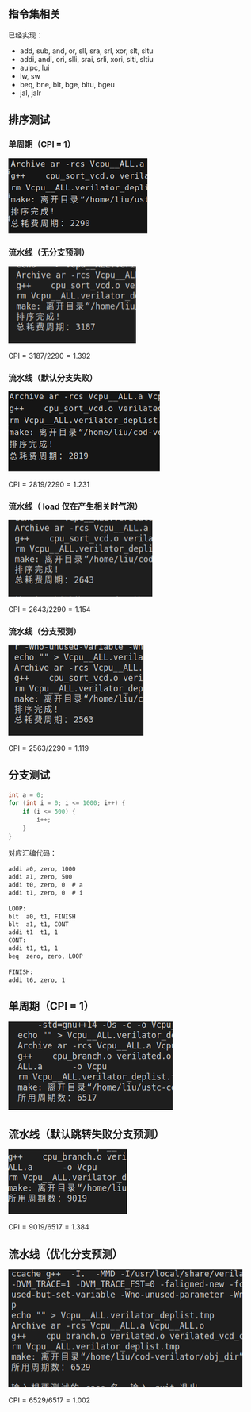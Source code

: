 ## 指令集相关

已经实现：

- add, sub, and, or, sll, sra, srl, xor, slt, sltu
- addi, andi, ori, slli, srai, srli, xori, slti, sltiu
- auipc, lui
- lw, sw
- beq, bne, blt, bge, bltu, bgeu
- jal, jalr

## 排序测试

### 单周期（CPI = 1）

![image-20220506131500227](report/image-20220506131500227.png)

### 流水线（无分支预测）

![image-20220506131546222](report/image-20220506131546222.png)

$\mathrm{CPI} = 3187/2290 = 1.392$

### 流水线（默认分支失败）

![image-20220506131630753](report/image-20220506131630753.png)

$\mathrm{CPI} = 2819/2290 = 1.231$

### 流水线（ load 仅在产生相关时气泡）

![image-20220506133345894](report/image-20220506133345894.png)

$\mathrm{CPI} = 2643/2290 = 1.154$

### 流水线（分支预测）

![image-20220506205005538](report/image-20220506205005538.png)

$\mathrm{CPI} = 2563/2290 = 1.119$

## 分支测试

```cpp
int a = 0;
for (int i = 0; i <= 1000; i++) {
    if (i <= 500) {
        i++;
    }
}
```

对应汇编代码：

```assembly
addi a0, zero, 1000
addi a1, zero, 500
addi t0, zero, 0  # a
addi t1, zero, 0  # i

LOOP:
blt  a0, t1, FINISH
blt  a1, t1, CONT
addi t1  t1, 1
CONT:
addi t1, t1, 1
beq  zero, zero, LOOP

FINISH:
addi t6, zero, 1
```

## 单周期（CPI = 1）

![image-20220506162917623](report/image-20220506162917623.png)

## 流水线（默认跳转失败分支预测）

![image-20220506162747975](report/image-20220506162747975.png)

$\mathrm{CPI} = 9019/6517=1.384$

## 流水线（优化分支预测）

![image-20220506163814604](report/image-20220506163814604.png)

$\mathrm{CPI}=6529/6517=1.002$
